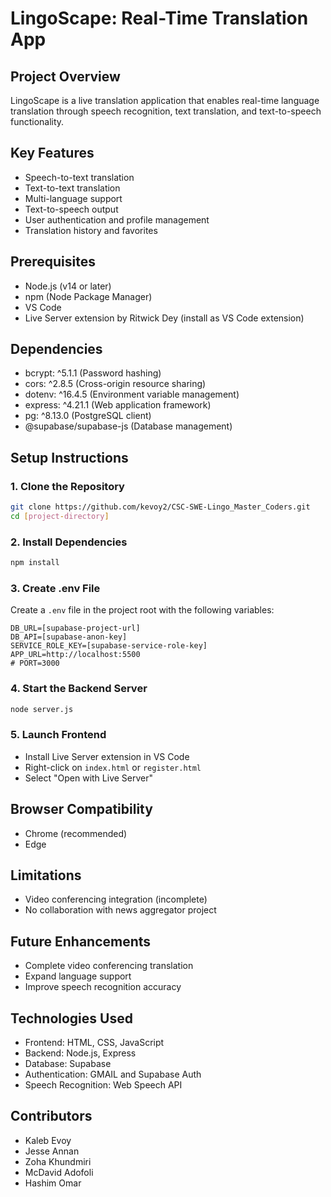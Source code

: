 # LingoScape: Real-Time Translation App

## Project Overview
LingoScape is a live translation application that enables real-time language translation through speech recognition, text translation, and text-to-speech functionality.

## Key Features
- Speech-to-text translation
- Text-to-text translation
- Multi-language support
- Text-to-speech output
- User authentication and profile management
- Translation history and favorites

## Prerequisites
- Node.js (v14 or later)
- npm (Node Package Manager)
- VS Code
- Live Server extension by Ritwick Dey (install as VS Code extension)

## Dependencies
- bcrypt: ^5.1.1 (Password hashing)
- cors: ^2.8.5 (Cross-origin resource sharing)
- dotenv: ^16.4.5 (Environment variable management)
- express: ^4.21.1 (Web application framework)
- pg: ^8.13.0 (PostgreSQL client)
- @supabase/supabase-js (Database management)

## Setup Instructions

### 1. Clone the Repository
```bash
git clone https://github.com/kevoy2/CSC-SWE-Lingo_Master_Coders.git
cd [project-directory]
```

### 2. Install Dependencies
```bash
npm install
```

### 3. Create .env File
Create a `.env` file in the project root with the following variables:
```
DB_URL=[supabase-project-url]
DB_API=[supabase-anon-key]
SERVICE_ROLE_KEY=[supabase-service-role-key]
APP_URL=http://localhost:5500
# PORT=3000
```

### 4. Start the Backend Server
```bash
node server.js
```

### 5. Launch Frontend
- Install Live Server extension in VS Code
- Right-click on `index.html` or `register.html`
- Select "Open with Live Server"

## Browser Compatibility
- Chrome (recommended)
- Edge

## Limitations
- Video conferencing integration (incomplete)
- No collaboration with news aggregator project

## Future Enhancements
- Complete video conferencing translation
- Expand language support
- Improve speech recognition accuracy

## Technologies Used
- Frontend: HTML, CSS, JavaScript
- Backend: Node.js, Express
- Database: Supabase
- Authentication: GMAIL and Supabase Auth
- Speech Recognition: Web Speech API

## Contributors
- Kaleb Evoy
- Jesse Annan
- Zoha Khundmiri
- McDavid Adofoli
- Hashim Omar

